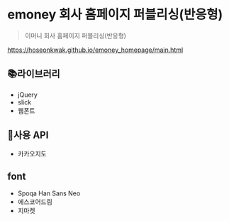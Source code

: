 # emoney 회사 홈페이지 퍼블리싱(반응형)
> 이머니 회사 홈페이지 퍼블리싱(반응형)

https://hoseonkwak.github.io/emoney_homepage/main.html

## 📚라이브러리
- jQuery
- slick
- 웹폰트

## 📍사용 API
- 카카오지도

## font
- Spoqa Han Sans Neo
- 에스코어드림
- 지마켓
